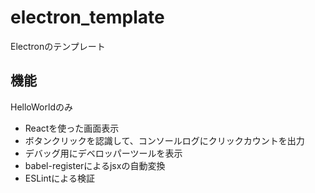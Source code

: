 # electron_template

Electronのテンプレート

## 機能

HelloWorldのみ

* Reactを使った画面表示
* ボタンクリックを認識して、コンソールログにクリックカウントを出力
* デバッグ用にデベロッパーツールを表示
* babel-registerによるjsxの自動変換
* ESLintによる検証

